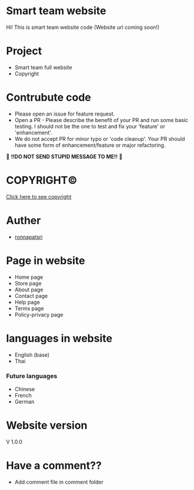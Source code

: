 # Smart team website

Hi! This is smart team website code (Website url coming soon!)

# Project

- Smart team full website
- Copyright

# Contrubute code

- Please open an issue for feature request.
- Open a PR - Please describe the benefit of your PR and run some basic testing. I should not be the one to test and fix your 'feature' or 'enhancement'.
- We do not accept PR for minor typo or 'code cleanup'. Your PR should have some form of enhancement/feature or major refactoring.

🤔 **!!DO NOT SEND STUPID MESSAGE TO ME!!** 🧠

# COPYRIGHT©️

<a href="https://github.com/ronnapatsri/smartteam-website/tree/main/copyright">Click here to see copyright</a>

# Auther
- <a href="https://github.com/ronnapatsri">ronnapatsri</a>

# Page in website

- Home page
- Store page
- About page
- Contact page
- Help page
- Terms page
- Policy-privacy page

# languages in website

- English (base)
- Thai

### Future languages

- Chinese
- French
- German

# Website version
V 1.0.0

# Have a comment??
- Add comment file in comment folder
